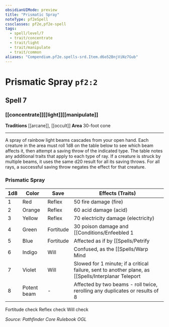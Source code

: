 ```yaml
---
obsidianUIMode: preview
title: "Prismatic Spray"
noteType: pf2eSpell
cssclasses: pf2e,pf2e-spell
tags:
  - spell/level/7
  - trait/concentrate
  - trait/light
  - trait/manipulate
  - trait/common
aliases: "Compendium.pf2e.spells-srd.Item.d6o52BnjViNz7Gub" 
---
```

# Prismatic Spray  `pf2:2`  
## Spell 7
### [[concentrate]][[light]][[manipulate]]
**Traditions** [[arcane]], [[occult]]
**Area** 30-foot cone
* * * 
A spray of rainbow light beams cascades from your open hand. Each creature in the area must roll 1d8 on the table below to see which beam affects it, then attempt a saving throw of the indicated type. The table notes any additional traits that apply to each type of ray. If a creature is struck by multiple beams, it uses the same d20 result for all its saving throws. For all rays, a successful saving throw negates the effect for that creature.

### **Prismatic Spray**

| 1d8 | Color | Save | Effects (Traits) |
| --- | --- | --- | --- |
| 1 | Red | Reflex | 50 fire damage (fire) |
| 2 | Orange | Reflex | 60 acid damage (acid) |
| 3 | Yellow | Reflex | 70 electricity damage (electricity) |
| 4 | Green | Fortitude | 30 poison damage and [[Conditions/Enfeebled 1|Enfeebled 1]] for 1 minute (poison) |
| 5 | Blue | Fortitude | Affected as if by [[Spells/Petrify|Petrify]] |
| 6 | Indigo | Will | Confused, as the [[Spells/Warp Mind|Warp Mind]] spell (mental) |
| 7 | Violet | Will | Slowed for 1 minute; if a critical failure, sent to another plane, as [[Spells/Interplanar Teleport|Interplanar Teleport]] (teleportation) |
| 8 | Potent beam | \- | Affected by two beams - roll twice, rerolling any duplicates or results of 8 |

Fortitude check Reflex check Will check

*Source: Pathfinder Core Rulebook*
*OGL*